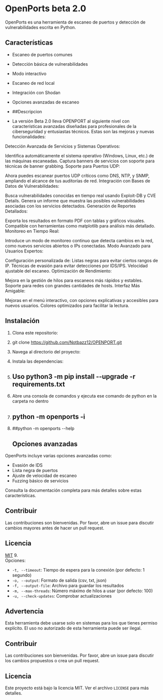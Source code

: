 # OpenPorts beta 2.0

OpenPorts es una herramienta de escaneo de puertos y detección de vulnerabilidades escrita en Python.

## Características

- Escaneo de puertos comunes
- Detección básica de vulnerabilidades
- Modo interactivo
- Escaneo de red local
- Integración con Shodan
- Opciones avanzadas de escaneo

- ##Descripcion
- La versión Beta 2.0 lleva OPENPORT al siguiente nivel con características avanzadas diseñadas para profesionales de la ciberseguridad y entusiastas técnicos. Estas son las mejoras y nuevas funcionalidades:

Detección Avanzada de Servicios y Sistemas Operativos:

Identifica automáticamente el sistema operativo (Windows, Linux, etc.) de las máquinas escaneadas.
Captura banners de servicios con soporte para técnicas de banner grabbing.
Soporte para Puertos UDP:

Ahora puedes escanear puertos UDP críticos como DNS, NTP, y SNMP, ampliando el alcance de tus auditorías de red.
Integración con Bases de Datos de Vulnerabilidades:

Busca vulnerabilidades conocidas en tiempo real usando Exploit-DB y CVE Details.
Genera un informe que muestra las posibles vulnerabilidades asociadas con los servicios detectados.
Generación de Reportes Detallados:

Exporta los resultados en formato PDF con tablas y gráficos visuales.
Compatible con herramientas como matplotlib para análisis más detallado.
Monitoreo en Tiempo Real:

Introduce un modo de monitoreo continuo que detecta cambios en la red, como nuevos servicios abiertos o IPs conectadas.
Modo Avanzado para Usuarios Expertos:

Configuración personalizada de:
Listas negras para evitar ciertos rangos de IP.
Técnicas de evasión para evitar detecciones por IDS/IPS.
Velocidad ajustable del escaneo.
Optimización de Rendimiento:

Mejora en la gestión de hilos para escaneos más rápidos y estables.
Soporte para redes con grandes cantidades de hosts.
Interfaz Más Amigable:

Mejoras en el menú interactivo, con opciones explicativas y accesibles para nuevos usuarios.
Colores optimizados para facilitar la lectura.

## Instalación

1. Clona este repositorio:
2. git clone https://github.com/Notbazz12/OPENPORT.git
3. Navega al directorio del proyecto:
4.  Instala las dependencias:

5.  ## Uso python3 -m pip install --upgrade -r requirements.txt
6.  Abre una consola de comandos y ejecuta ese comando de python en la carpeta no dentro 
7.  ## python -m openports -i
8.  ##python -m openports --help
    ## Opciones avanzadas

OpenPorts incluye varias opciones avanzadas como:

- Evasión de IDS
- Lista negra de puertos
- Ajuste de velocidad de escaneo
- Fuzzing básico de servicios

Consulta la documentación completa para más detalles sobre estas características.

## Contribuir

Las contribuciones son bienvenidas. Por favor, abre un issue para discutir cambios mayores antes de hacer un pull request.

## Licencia

[MIT](https://choosealicense.com/licenses/mit/)
9.  
Opciones:
- `-t, --timeout`: Tiempo de espera para la conexión (por defecto: 1 segundo)
- `-o, --output`: Formato de salida (csv, txt, json)
- `-f, --output-file`: Archivo para guardar los resultados
- `-m, --max-threads`: Número máximo de hilos a usar (por defecto: 100)
- `-u, --check-updates`: Comprobar actualizaciones

## Advertencia

Esta herramienta debe usarse solo en sistemas para los que tienes permiso explícito. El uso no autorizado de esta herramienta puede ser ilegal.

## Contribuir

Las contribuciones son bienvenidas. Por favor, abre un issue para discutir los cambios propuestos o crea un pull request.

## Licencia

Este proyecto está bajo la licencia MIT. Ver el archivo `LICENSE` para más detalles.
